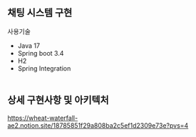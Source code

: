 
## 채팅 시스템 구현
사용기술
- Java 17
- Spring boot 3.4
- H2
- Spring Integration<br> <br> 
  
## 상세 구현사항 및 아키텍처 <br>
https://wheat-waterfall-ae2.notion.site/18785851f29a808ba2c5ef1d2309e73e?pvs=4
